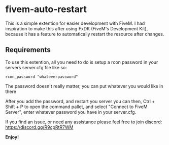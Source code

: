 # fivem-auto-restart

This is a simple extention for easier development with FiveM. I had inspiration to make this after using FxDK (FiveM's Development Kit), because it has a feature to automatically restart the resource after changes.

## Requirements

To use this extention, all you need to do is setup a rcon password in your servers server.cfg file like so:

`rcon_password "whateverpassword"`

The password doesn't really matter, you can put whatever you would like in there

After you add the password, and restart you server you can then, Ctrl + Shift + P to open the command pallet, and select "Connect to FiveM Server", enter whatever password you have in your server.cfg.

If you find an issue, or need any assistance please feel free to join discord: https://discord.gg/R9cpRtR7WM

**Enjoy!**
